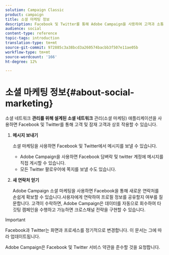 ```yaml
---
solution: Campaign Classic
product: campaign
title: 소셜 마케팅 정보
description: Facebook 및 Twitter를 통해 Adobe Campaign을 사용하여 고객과 소통하는 방법을 살펴볼 수 있습니다.
audience: social
content-type: reference
topic-tags: introduction
translation-type: tm+mt
source-git-commit: 972885c3a38bcd3a260574bacbb3f507e11ae05b
workflow-type: tm+mt
source-wordcount: '166'
ht-degree: 12%

---
```



# 소셜 마케팅 정보{#about-social-marketing}

소셜 네트워크 **관리를 위해 설계된 소셜 네트워크** 관리(소셜 마케팅) 애플리케이션을 사용하면 Facebook 및 Twitter를 통해 고객 및 잠재 고객과 상호 작용할 수 있습니다.

1. **메시지 보내기**

   소셜 마케팅을 사용하면 Facebook 및 Twitter에서 메시지를 보낼 수 있습니다.

   * Adobe Campaign을 사용하면 Facebook 담벼락 및 twitter 계정에 메시지를 직접 게시할 수 있습니다.
   * 모든 Twitter 팔로우어에 쪽지를 보낼 수도 있습니다.

1. **새 연락처 얻기**

   Adobe Campaign 소셜 마케팅을 사용하면 Facebook을 통해 새로운 연락처를 손쉽게 확보할 수 있습니다.사용자에게 연락하여 프로필 정보를 공유할지 여부를 질문합니다. 고객이 수락하면, Adobe Campaign은 데이터를 자동으로 회수하여 타깃팅 캠페인을 수행하고 가능하면 크로스채널 전략을 구현할 수 있습니다.

>[!IMPORTANT]
>
>Facebook과 Twitter는 화면과 프로세스를 정기적으로 변경합니다. 이 문서는 그에 따라 업데이트됩니다.
>
>Adobe Campaign은 Facebook 및 Twitter 서비스 약관을 준수할 것을 요청합니다.
